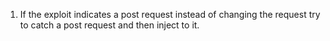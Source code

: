 
1. If the exploit indicates a post request instead of changing the request try to catch a post request and then inject to it.